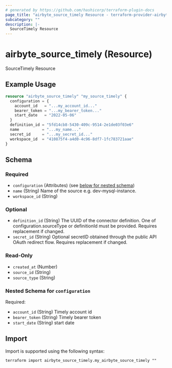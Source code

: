 ```yaml
---
# generated by https://github.com/hashicorp/terraform-plugin-docs
page_title: "airbyte_source_timely Resource - terraform-provider-airbyte"
subcategory: ""
description: |-
  SourceTimely Resource
---
```


# airbyte_source_timely (Resource)

SourceTimely Resource

## Example Usage

```terraform
resource "airbyte_source_timely" "my_source_timely" {
  configuration = {
    account_id   = "...my_account_id..."
    bearer_token = "...my_bearer_token..."
    start_date   = "2022-05-06"
  }
  definition_id = "5fd14cb8-5430-409c-9514-2e1de03f03e6"
  name          = "...my_name..."
  secret_id     = "...my_secret_id..."
  workspace_id  = "410875f4-a4d0-4c96-8df7-1fc783721aae"
}
```

<!-- schema generated by tfplugindocs -->
## Schema

### Required

- `configuration` (Attributes) (see [below for nested schema](#nestedatt--configuration))
- `name` (String) Name of the source e.g. dev-mysql-instance.
- `workspace_id` (String)

### Optional

- `definition_id` (String) The UUID of the connector definition. One of configuration.sourceType or definitionId must be provided. Requires replacement if changed.
- `secret_id` (String) Optional secretID obtained through the public API OAuth redirect flow. Requires replacement if changed.

### Read-Only

- `created_at` (Number)
- `source_id` (String)
- `source_type` (String)

<a id="nestedatt--configuration"></a>
### Nested Schema for `configuration`

Required:

- `account_id` (String) Timely account id
- `bearer_token` (String) Timely bearer token
- `start_date` (String) start date

## Import

Import is supported using the following syntax:

```shell
terraform import airbyte_source_timely.my_airbyte_source_timely ""
```
